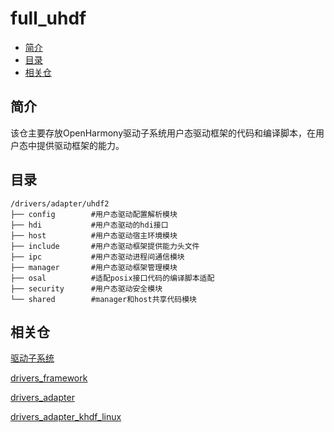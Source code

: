 # full\_uhdf<a name="ZH-CN_TOPIC_0000001138458641"></a>

-   [简介](#section11660541593)
-   [目录](#section161941989596)
-   [相关仓](#section1371113476307)

## 简介<a name="section11660541593"></a>

该仓主要存放OpenHarmony驱动子系统用户态驱动框架的代码和编译脚本，在用户态中提供驱动框架的能力。

## 目录<a name="section161941989596"></a>

```
/drivers/adapter/uhdf2
├── config        #用户态驱动配置解析模块
├── hdi           #用户态驱动的hdi接口
├── host          #用户态驱动宿主环境模块
├── include       #用户态驱动框架提供能力头文件
├── ipc           #用户态驱动进程间通信模块
├── manager       #用户态驱动框架管理模块
├── osal          #适配posix接口代码的编译脚本适配
├── security      #用户态驱动安全模块
└── shared        #manager和host共享代码模块
```

## 相关仓<a name="section1371113476307"></a>

[驱动子系统](https://gitee.com/openharmony/docs/blob/master/zh-cn/readme/%E9%A9%B1%E5%8A%A8%E5%AD%90%E7%B3%BB%E7%BB%9F.md)

[drivers\_framework](https://gitee.com/openharmony/drivers_framework/blob/master/README_zh.md)

[drivers\_adapter](https://gitee.com/openharmony/drivers_adapter/blob/master/README_zh.md)

[drivers\_adapter\_khdf\_linux](https://gitee.com/openharmony/drivers_adapter_khdf_linux/blob/master/README_zh.md)


